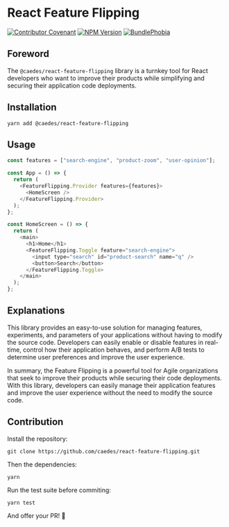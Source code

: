 # React Feature Flipping

[![Contributor Covenant](https://img.shields.io/badge/Contributor%20Covenant-2.1-4baaaa.svg)](CODE_OF_CONDUCT.md)
[![NPM Version](https://badgen.net/npm/v/@caedes/react-feature-flipping)](https://www.npmjs.com/package/@caedes/react-feature-flipping)
[![BundlePhobia](https://badgen.net/bundlephobia/minzip/@caedes/react-feature-flipping)](https://bundlephobia.com/package/@caedes/react-feature-flipping)

## Foreword

The `@caedes/react-feature-flipping` library is a turnkey tool for React developers who want to improve their products while simplifying and securing their application code deployments.

## Installation

```shell
yarn add @caedes/react-feature-flipping
```

## Usage

```javascript
const features = ["search-engine", "product-zoom", "user-opinion"];

const App = () => {
  return (
    <FeatureFlipping.Provider features={features}>
      <HomeScreen />
    </FeatureFlipping.Provider>
  );
};

const HomeScreen = () => {
  return (
    <main>
      <h1>Home</h1>
      <FeatureFlipping.Toggle feature="search-engine">
        <input type="search" id="product-search" name="q" />
        <button>Search</button>
      </FeatureFlipping.Toggle>
    </main>
  );
};
```

## Explanations

This library provides an easy-to-use solution for managing features, experiments, and parameters of your applications without having to modify the source code. Developers can easily enable or disable features in real-time, control how their application behaves, and perform A/B tests to determine user preferences and improve the user experience.

In summary, the Feature Flipping is a powerful tool for Agile organizations that seek to improve their products while securing their code deployments. With this library, developers can easily manage their application features and improve the user experience without the need to modify the source code.

## Contribution

Install the repository:

```shell
git clone https://github.com/caedes/react-feature-flipping.git
```

Then the dependencies:

```shell
yarn
```

Run the test suite before commiting:

```shell
yarn test
```

And offer your PR! 🚀
